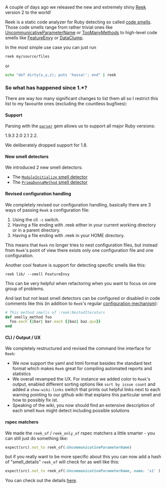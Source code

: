 
A couple of days ago we released the new and extremely shiny [Reek](https://github.com/troessner/reek) version 2 to the world!

Reek is a static code analyzer for Ruby detecting so called [code smells](https://github.com/troessner/reek/wiki/Code-Smells). Those code smells range from rather trivial ones like [UncommunicativeParameterName](https://github.com/troessner/reek/wiki/Uncommunicative-Parameter-Name) or [TooManyMethods](https://github.com/troessner/reek/wiki/Too-Many-Methods) to high-level code smells like [FeatureEnvy](https://github.com/troessner/reek/wiki/Feature-Envy) or [DataClump](https://github.com/troessner/reek/wiki/Data-Clump).

In the most simple use case you can just run

```Bash
reek my/source/files
```

or

```Bash
echo "def dirty(x,y,z); puts 'hossa!'; end" | reek
```

### So what has happened since 1.*?

There are way too many significant changes to list them all so I restrict this list to my favourite ones (excluding the countless bugfixes):

#### Support

Parsing with the [`parser`](https://github.com/whitequark/parser) gem allows us to support all major Ruby versions:

1.9.3
2.0
2.1
2.2.

We deliberately dropped support for 1.8.

#### New smell detectors

We introduced 2 new smell detectors:

- The [`ModuleInitialize` smell detector](https://github.com/troessner/reek/wiki/Module-Initialize)
- The [`PrimaDonnaMethod` smell detector](https://github.com/troessner/reek/wiki/Prima-Donna-Method)

#### Revised configuration handling

We completely revised our configuration handling, basically there are 3 ways of passing `Reek` a configuration file:

1. Using the cli `-c` switch.
2. Having a file ending with .reek either in your current working directory or in a parent directory.
3. Having a file ending with .reek in your HOME directory.

This means that `Reek` no longer tries to nest configuration files, but instead from `Reek`'s point of view there exists only one configuration file and one configuration.

Another cool feature is support for detecting specific smells like this:

```
reek lib/ --smell FeatureEnvy
```

This can be very helpful when refactoring when you want to focus on one group of problems.

And last but not least smell detectors can be configured or disabled in code comments like this (in addition to `Reek`'s regular [configuration mechanism](https://github.com/troessner/reek/wiki/Basic-Smell-Options)):

```Ruby
# This method smells of :reek:NestedIterators
def smelly_method foo
  foo.each {|bar| bar.each {|baz| baz.qux}}
end
```

#### CLI / Output / UX

We completely restructured and revised the command line interface for `Reek`:

- We now support the yaml and html format besides the standard text format which makes `Reek` great for compiling automated reports and statistics
- We overall revamped the UX. For instance we added color to `Reek`'s output, enabled different sorting options like `sort by issue count` and added a `show-wiki-links` switch that prints out helpful links next to each warning pointing to our github wiki that explains this particular smell and how to possibly fix ist.
- Speaking of the wiki, you now should find an extensive description of each smell `Reek` might detect including possible solutions

#### rspec matchers

We made the `reek_of` / `reek_only_of` rspec matchers a little smarter - you can still just do something like:

```Ruby
expect(src).not_to reek_of(:UncommunicativeParameterName)
```

but if you really want to be more specific about this you can now add a hash of "smell_details" `reek_of` will check for as well like this:

```Ruby
expect(src).not_to reek_of(:UncommunicativeParameterName, name: 'x1' )
```

You can check out the details [here](https://github.com/troessner/reek/wiki/RSpec-matchers).
